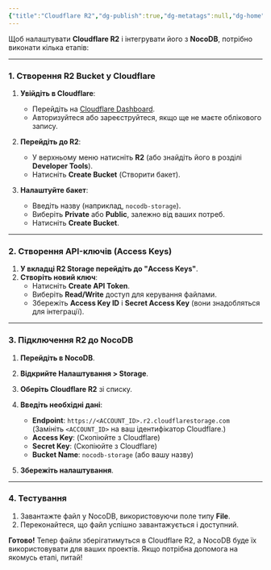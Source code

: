 ```yaml
---
{"title":"Cloudflare R2","dg-publish":true,"dg-metatags":null,"dg-home":null,"permalink":"/instrukcziyi/cloudflare-r2/","dgPassFrontmatter":true,"noteIcon":""}
---
```




Щоб налаштувати **Cloudflare R2** і інтегрувати його з **NocoDB**, потрібно виконати кілька етапів:

---

### **1. Створення R2 Bucket у Cloudflare**

1. **Увійдіть в Cloudflare**:
    
    - Перейдіть на [Cloudflare Dashboard](https://dash.cloudflare.com).
    - Авторизуйтеся або зареєструйтеся, якщо ще не маєте облікового запису.
2. **Перейдіть до R2**:
    
    - У верхньому меню натисніть **R2** (або знайдіть його в розділі **Developer Tools**).
    - Натисніть **Create Bucket** (Створити бакет).
3. **Налаштуйте бакет**:
    
    - Введіть назву (наприклад, `nocodb-storage`).
    - Виберіть **Private** або **Public**, залежно від ваших потреб.
    - Натисніть **Create Bucket**.

---

### **2. Створення API-ключів (Access Keys)**

1. **У вкладці R2 Storage перейдіть до "Access Keys"**.
2. **Створіть новий ключ**:
    - Натисніть **Create API Token**.
    - Виберіть **Read/Write** доступ для керування файлами.
    - Збережіть **Access Key ID** і **Secret Access Key** (вони знадобляться для інтеграції).

---

### **3. Підключення R2 до NocoDB**

1. **Перейдіть в NocoDB**.
    
2. **Відкрийте Налаштування > Storage**.
    
3. **Оберіть Cloudflare R2** зі списку.
    
4. **Введіть необхідні дані**:
    
    - **Endpoint**: `https://<ACCOUNT_ID>.r2.cloudflarestorage.com`  
        (Замініть `<ACCOUNT_ID>` на ваш ідентифікатор Cloudflare.)
    - **Access Key**: (Скопіюйте з Cloudflare)
    - **Secret Key**: (Скопіюйте з Cloudflare)
    - **Bucket Name**: `nocodb-storage` (або вашу назву)
5. **Збережіть налаштування**.
    

---

### **4. Тестування**

1. Завантажте файл у NocoDB, використовуючи поле типу **File**.
2. Переконайтеся, що файл успішно завантажується і доступний.

**Готово!** Тепер файли зберігатимуться в Cloudflare R2, а NocoDB буде їх використовувати для ваших проектів. Якщо потрібна допомога на якомусь етапі, питай!